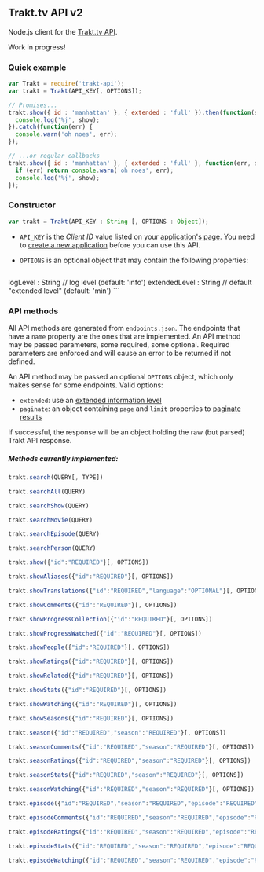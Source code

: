 ## Trakt.tv API v2

Node.js client for the [Trakt.tv API](http://docs.trakt.apiary.io/#).

Work in progress!

### Quick example

```javascript
var Trakt = require('trakt-api');
var trakt = Trakt(API_KEY[, OPTIONS]);

// Promises...
trakt.show({ id : 'manhattan' }, { extended : 'full' }).then(function(show) {
  console.log('%j', show);
}).catch(function(err) {
  console.warn('oh noes', err);
});

// ...or regular callbacks
trakt.show({ id : 'manhattan' }, { extended : 'full' }, function(err, show) {
  if (err) return console.warn('oh noes', err);
  console.log('%j', show);
});
```

### Constructor

```javascript
var trakt = Trakt(API_KEY : String [, OPTIONS : Object]);
```

* `API_KEY` is the _Client ID_ value listed on your [application's page](https://trakt.tv/oauth/applications). You need to [create a new application](https://trakt.tv/oauth/applications/new) before you can use this API.
* `OPTIONS` is an optional object that may contain the following properties:

    ```
logLevel      : String   // log level                (default: 'info')
extendedLevel : String   // default "extended level" (default: 'min')
    ```

### API methods

All API methods are generated from `endpoints.json`. The endpoints that have a `name` property are the ones that are implemented. An API method may be passed parameters, some required, some optional. Required parameters are enforced and will cause an error to be returned if not defined.

An API method may be passed an optional `OPTIONS` object, which only makes sense for some endpoints. Valid options:

* `extended`: use an [extended information level](http://docs.trakt.apiary.io/#introduction/extended-info)
* `paginate`: an object containing `page` and `limit` properties to [paginate results](http://docs.trakt.apiary.io/#introduction/pagination)

If successful, the response will be an object holding the raw (but parsed) Trakt API response.

##### Methods currently implemented:

```javascript
trakt.search(QUERY[, TYPE])

trakt.searchAll(QUERY)

trakt.searchShow(QUERY)

trakt.searchMovie(QUERY)

trakt.searchEpisode(QUERY)

trakt.searchPerson(QUERY)

trakt.show({"id":"REQUIRED"}[, OPTIONS])

trakt.showAliases({"id":"REQUIRED"}[, OPTIONS])

trakt.showTranslations({"id":"REQUIRED","language":"OPTIONAL"}[, OPTIONS])

trakt.showComments({"id":"REQUIRED"}[, OPTIONS])

trakt.showProgressCollection({"id":"REQUIRED"}[, OPTIONS])

trakt.showProgressWatched({"id":"REQUIRED"}[, OPTIONS])

trakt.showPeople({"id":"REQUIRED"}[, OPTIONS])

trakt.showRatings({"id":"REQUIRED"}[, OPTIONS])

trakt.showRelated({"id":"REQUIRED"}[, OPTIONS])

trakt.showStats({"id":"REQUIRED"}[, OPTIONS])

trakt.showWatching({"id":"REQUIRED"}[, OPTIONS])

trakt.showSeasons({"id":"REQUIRED"}[, OPTIONS])

trakt.season({"id":"REQUIRED","season":"REQUIRED"}[, OPTIONS])

trakt.seasonComments({"id":"REQUIRED","season":"REQUIRED"}[, OPTIONS])

trakt.seasonRatings({"id":"REQUIRED","season":"REQUIRED"}[, OPTIONS])

trakt.seasonStats({"id":"REQUIRED","season":"REQUIRED"}[, OPTIONS])

trakt.seasonWatching({"id":"REQUIRED","season":"REQUIRED"}[, OPTIONS])

trakt.episode({"id":"REQUIRED","season":"REQUIRED","episode":"REQUIRED"}[, OPTIONS])

trakt.episodeComments({"id":"REQUIRED","season":"REQUIRED","episode":"REQUIRED"}[, OPTIONS])

trakt.episodeRatings({"id":"REQUIRED","season":"REQUIRED","episode":"REQUIRED"}[, OPTIONS])

trakt.episodeStats({"id":"REQUIRED","season":"REQUIRED","episode":"REQUIRED"}[, OPTIONS])

trakt.episodeWatching({"id":"REQUIRED","season":"REQUIRED","episode":"REQUIRED"}[, OPTIONS])
```
